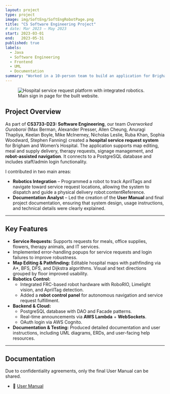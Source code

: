 ```yaml
---
layout: project
type: project
image: img/SoftEng/SoftEngRobotPage.png
title: "CS Software Engineering Project"
# date: Mar 2023 – May 2023
start: 2023-03-01
end:   2023-05-31
published: true
labels:
  - Java
  - Software Engineering
  - Frontend
  - UML
  - Documentation
summary: "Worked in a 10-person team to build an application for Brigham & Women’s Hospital, integrating robotics with manual and vision-based control."
---
```

<figure class="text-center">
  <img class="img-fluid d-block mx-auto" src="{{ site.baseurl }}/img/SoftEng/signInPage.png" alt="Hospital service request platform with integrated robotics.">
  <figcaption>
    Main sign in page for the built website.
  </figcaption>
</figure>

## Project Overview
As part of **CS3733-D23: Software Engineering**, our team *Overworked Ouroboroi* (Max Berman, Alexander Presser, Allen Cheung, Anuragi Thapliya, Keelan Boyle, Mike McInerney, Nicholas Leslie, Ruba Khan, Sophia Woodward, Stephen Fanning) created a **hospital service request system** for Brigham and Women’s Hospital. The application supports map editing, meal and supply delivery, therapy requests, signage management, and **robot-assisted navigation**. It connects to a PostgreSQL database and includes staff/admin login functionality.

I contributed in two main areas:  
- **Robotics Integration** – Programmed a robot to track AprilTags and navigate toward service request locations, allowing the system to dispatch and guide a physical delivery robot:contentReference.  
- **Documentation Analyst** – Led the creation of the **User Manual** and final project documentation, ensuring that system design, usage instructions, and technical details were clearly explained.  

---

## Key Features
- **Service Requests:** Supports requests for meals, office supplies, flowers, therapy animals, and IT services. 
- Implemented error-handling popups for service requests and login failures to improve robustness.   
- **Map Editing & Pathfinding:** Editable hospital maps with pathfinding via A*, BFS, DFS, and Dijkstra algorithms. Visual and text directions grouped by floor improved usability.  
- **Robotics Control:**  
  - Integrated FRC-based robot hardware with RoboRIO, Limelight vision, and AprilTag detection.  
  - Added a **robot control panel** for autonomous navigation and service request fulfillment.  
- **Backend & Cloud:**  
  - PostgreSQL database with DAO and Facade patterns.  
  - Real-time announcements via **AWS Lambda** + **WebSockets**.  
  - OAuth login via AWS Cognito.  
- **Documentation & Testing:** Produced detailed documentation and user instructions, including UML diagrams, ERDs, and user-facing help resources.  

---

## Documentation
Due to confidentiality agreements, only the final User Manual can be shared.

- 📄 [User Manual](https://drive.google.com/file/d/1nF99FmbLhDC38xVBiWGtXGipFiVNjTtq/view?usp=sharing)  